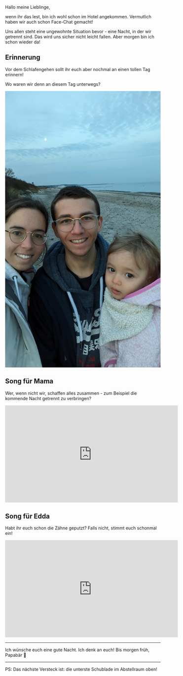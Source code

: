 Hallo meine Lieblinge,

wenn ihr das lest, bin ich wohl schon im Hotel angekommen. Vermutlich haben wir auch schon Face-Chat gemacht!

Uns allen steht eine ungewohnte Situation bevor - eine Nacht, in der wir getrennt sind. Das wird uns sicher nicht leicht fallen. Aber morgen bin ich schon wieder da!

## Erinnerung

Vor dem Schlafengehen sollt ihr euch aber nochmal an einen tollen Tag erinnern!

Wo waren wir denn an diesem Tag unterwegs?

![Bild](./Ostsee.jpg)

## Song für Mama

Wer, wenn nicht wir, schaffen alles zusammen - zum Beispiel die kommende Nacht getrennt zu verbringen?

<iframe width="560" height="315" src="https://www.youtube.com/embed/VbM7rnfmxic?si=c6HNLuRkt7yV03TC" title="YouTube video player" frameborder="0" allow="accelerometer; autoplay; clipboard-write; encrypted-media; gyroscope; picture-in-picture; web-share" referrerpolicy="strict-origin-when-cross-origin" allowfullscreen></iframe>

## Song für Edda

Habt ihr euch schon die Zähne geputzt? Falls nicht, stimmt euch schonmal ein!

<iframe width="560" height="315" src="https://www.youtube.com/embed/ObHnS_rfa_8?si=BVn7df1MsOeml0xY" title="YouTube video player" frameborder="0" allow="accelerometer; autoplay; clipboard-write; encrypted-media; gyroscope; picture-in-picture; web-share" referrerpolicy="strict-origin-when-cross-origin" allowfullscreen></iframe>

***

Ich wünsche euch eine gute Nacht. Ich denk an euch! Bis morgen früh, Papabär 🐻

***

PS: Das nächste Versteck ist: die unterste Schublade im Abstellraum oben!
